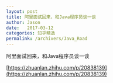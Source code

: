 ```yaml
---
layout: post
title: 阿里面试回来，和Java程序员谈一谈
author: Jason
date:   2017-03-12
categories: 知乎精选
permalink: /archivers/Java_Road
---
```


<p class="lead">阿里面试回来，和Java程序员谈一谈</p>

[https://zhuanlan.zhihu.com/p/20838139](https://zhuanlan.zhihu.com/p/20838139)